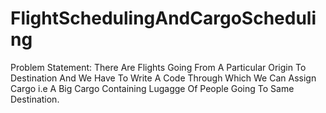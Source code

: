 # FlightSchedulingAndCargoScheduling
Problem Statement: There Are Flights Going From A Particular Origin To Destination And We Have To Write A Code Through Which We Can Assign Cargo i.e  A Big Cargo Containing Lugagge Of People Going To Same Destination.
